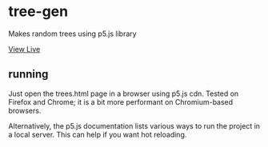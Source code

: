 # tree-gen
Makes random trees using p5.js library

[View Live](https://jn.fyi/trees.html)

## running
Just open the trees.html page in a browser using p5.js cdn. Tested on Firefox and Chrome; it is a bit more performant on Chromium-based browsers.

Alternatively, the p5.js documentation lists various ways to run the project in a local server. This can help if you want hot reloading.

